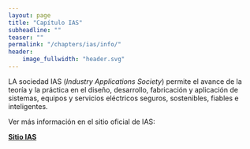 ```yaml
---
layout: page
title: "Capítulo IAS"
subheadline: ""
teaser: ""
permalink: "/chapters/ias/info/"
header:
    image_fullwidth: "header.svg"
---
```

LA sociedad IAS (_Industry Applications Society_) permite el avance de la teoría y la práctica en el diseño, desarrollo, fabricación y aplicación de sistemas, equipos y servicios eléctricos seguros, sostenibles, fiables e inteligentes.

Ver más información en el sitio oficial de IAS:

<a class="radius button small" href="https://ias.ieee.org/">__Sitio IAS__</a>